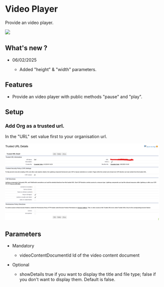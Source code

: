 # Video Player

Provide an video player.

<img src="docs/animation.gif"/>

## What's new ?

- 06/02/2025

  - Added "height" & "width" parameters.

## Features

- Provide an video player with public methods "pause" and "play".

## Setup

### Add Org as a trusted url.

In the "URL" set value first to your organisation url.

<img src="docs/trustedUrl.png"/>

## Parameters

- Mandatory

  - videoContentDocumentId Id of the video content document

- Optional

  - showDetails true if you want to display the title and file type; false if you don't want to display them. Default is false.
